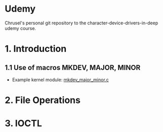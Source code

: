 # Udemy
Chrusel's personal git repository to the character-device-drivers-in-deep udemy course.

# 1. Introduction
## 1.1 Use of macros MKDEV, MAJOR, MINOR
  - Example kernel module: [mkdev_major_minor.c](section-1/macros_devnbr/mkdev_major_minor.c)

# 2. File Operations
# 3. IOCTL
